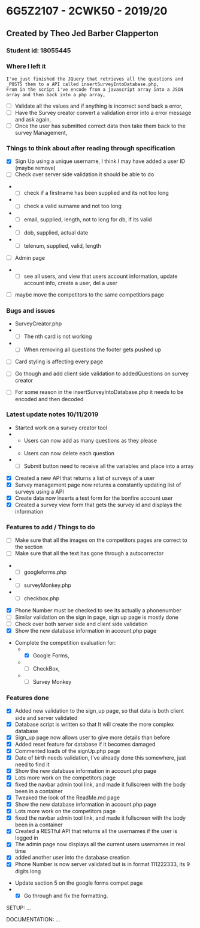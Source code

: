 # 6G5Z2107 - 2CWK50 - 2019/20
## Created by Theo Jed Barber Clapperton
### Student id: 18055445

### Where I left it
```
I've just finished the JQuery that retrieves all the questions and _POSTS them to a API called insertSurveyIntoDatabase.php,
From in the script i've encode from a javascript array into a JSON array and then back into a php array,
```
- [ ] Validate all the values and if anything is incorrect send back a error,
- [ ] Have the Survey creator convert a validation error into a error message and ask again,
- [ ] Once the user has submitted correct data then take them back to the survey Management,

### Things to think about after reading through specification
- [x] Sign Up using  a unique username, I think I may have added a user ID (maybe remove)
- [ ] Check over server side validation it should be able to do
- - [ ] check if a firstname has been supplied and its not too long
- - [ ] check a valid surname and not too long
- - [ ] email, supplied, length, not to long for db, if its valid
- - [ ] dob, supplied, actual date
- - [ ] telenum, supplied, valid, length
- [ ] Admin page
- - [ ] see all users, and view that users account information, update account info, create a user, del a user
- [ ] maybe move the competitors to the same competitiors page

### Bugs and issues
- SurveyCreator.php
- - [ ] The nth card is not working
- - [ ] When removing all questions the footer gets pushed up
- [ ] Card styling is affecting every page
- [ ] Go though and add client side validation to addedQuestions on survey creator
- [ ] For some reason in the insertSurveyIntoDatabase.php it needs to be encoded and then decoded


### Latest update notes 10/11/2019
- Started work on a survey creator tool
- - Users can now add as many questions as they please
- - Users can now delete each question
- - [ ] Submit button need to receive all the variables and place into a array 

- [x] Created a new API that returns a list of surveys of a user
- [x] Survey management page now returns a constantly updating list of surveys using a API
- [x] Create data now inserts a test form for the bonfire account user
- [x] Created a survey view form that gets the survey id and displays the information

### Features to add / Things to do
- [ ] Make sure that all the images on the competitors pages are correct to the section
- [ ] Make sure that all the text has gone through a autocorrector
- - [ ] googleforms.php
- - [ ] surveyMonkey.php
- - [ ] checkbox.php
- [x] Phone Number must be checked to see its actually a phonenumber
- [ ] Similar validation on the sign in page, sign up page is mostly done
- [ ] Check over both server side and client side validation
- [x] Show the new database information in account.php page
- Complete the competition evaluation for:
    - - [x] Google Forms, 
    - - [ ] CheckBox,
    - - [ ] Survey Monkey

### Features done
- [x] Added new validation to the sign_up page, so that data is both client side and server validated
- [x] Database script is written so that It will create the more complex database 
- [x] Sign_up page now allows user to give more details than before
- [x] Added reset feature for database if it becomes damaged
- [x] Commented loads of the signUp.php page
- [x] Date of birth needs validation, I've already done this somewhere, just need to find it
- [x] Show the new database information in account.php page
- [x] Lots more work on the competitors page
- [x] fixed the navbar admin tool link, and made it fullscreen with the body been in a container
- [x] Tweaked the look of the ReadMe.md page
- [x] Show the new database information in account.php page
- [x] Lots more work on the competitors page
- [x] fixed the navbar admin tool link, and made it fullscreen with the body been in a container
- [x] Created a RESTful API that returns all the usernames if the user is logged in
- [x] The admin page now displays all the current users usernames in real time
- [x] added another user into the database creation
- [x] Phone Number is now server validated but is in format 111222333, its 9 digits long
- Update section 5 on the google forms compet page
- - [x] Go through and fix the formatting.

SETUP:
...


DOCUMENTATION:
...
